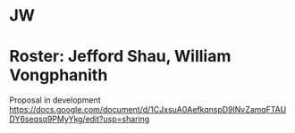 # JW
Roster: Jefford Shau, William Vongphanith
=======


Proposal in development
https://docs.google.com/document/d/1CJxsuA0AefkqnspD9lNvZamqFTAUDY6seqsq9PMyYkg/edit?usp=sharing 
